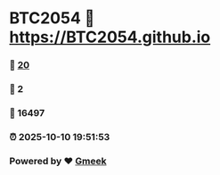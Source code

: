 # BTC2054 :link: https://BTC2054.github.io 
### :page_facing_up: [20](https://BTC2054.github.io/tag.html) 
### :speech_balloon: 2 
### :hibiscus: 16497 
### :alarm_clock: 2025-10-10 19:51:53 
### Powered by :heart: [Gmeek](https://github.com/Meekdai/Gmeek)
